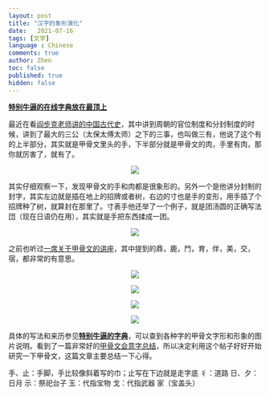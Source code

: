 ```yaml
---
layout: post
title: "汉字的象形演化"
date:   2021-07-16
tags: [文学]
language : Chinese
comments: true
author: Zhen
toc: false
published: true
hidden: false
---
```

[**特别牛逼的在线字典放在最顶上**](http://qiyuan.chaziwang.com/etymology-6273.html)

最近在看[阎步克老师讲的中国古代史](https://youtu.be/qX3z3Gij_XY)，其中讲到周朝的官位制度和分封制度的时候，讲到了最大的三公（太保太傅太师）之下的三事，也叫做三有，他说了这个有的上半部分，其实就是甲骨文里头的手，下半部分就是甲骨文的肉，手里有肉，那你就厉害了，就有了。

<p align="center"> <img src="{{ site.imageurl }}/甲骨文1.png"> </p> 

其实仔细观察一下，发现甲骨文的手和肉都是很象形的。另外一个是他讲分封制的封字，其实左边就是插在地上的招牌或者树，右边的寸也是手的变形，用手插了个招牌种了树，就算封在那里了。寸表手他还举了一个例子，就是团汤圆的正确写法団（现在日语仍在用），其实就是手把东西揉成一团。

<p align="center"> <img src="{{ site.imageurl }}/甲骨文2.png"> </p> 

之前也听过[一席关于甲骨文的讲座](https://youtu.be/_M1z8La1D2w)，其中提到的鼎，鹿，鬥，育，伴，美，交，宿，都非常的有意思。

<p align="center"> <img src="{{ site.imageurl }}/甲骨文3.png"> </p> 
<p align="center"> <img src="{{ site.imageurl }}/甲骨文4.png"> </p> 
<p align="center"> <img src="{{ site.imageurl }}/甲骨文5.png"> </p> 
<p align="center"> <img src="{{ site.imageurl }}/甲骨文6.png"> </p> 

具体的写法和来历参见[**特别牛逼的字典**](http://qiyuan.chaziwang.com/etymology-6273.html)，可以查到各种字的甲骨文字形和形象的图片说明。看到了一篇非常好的[甲骨文会意字总结](https://www.sohu.com/a/238575075_534801)，所以决定利用这个帖子好好开始研究一下甲骨文，这篇文章主要总结一下心得。

手、止：手脚，手比较像斜着写的巾；止写在下边就是走字底
彳：道路
日、夕：日月
示：祭祀台子
玉：代指宝物
戈：代指武器
家（宝盖头）
<!--stackedit_data:
eyJoaXN0b3J5IjpbMzQzMDY1NDk1LC00NTk3NTU3MDgsOTc1Mj
c3MDk3LC0yMTE5MjM3NDQsLTQ3OTIwODAxMiwxMTg1NzEwMTIz
LC0xODU1NTY5MTIwLC0xNTA4NDU0NTg4LDE3ODcxNDUzOTksMT
k3NDkzMzk1MiwtMTMxMTY4ODgzNyw2MjU1NTI5MDFdfQ==
-->